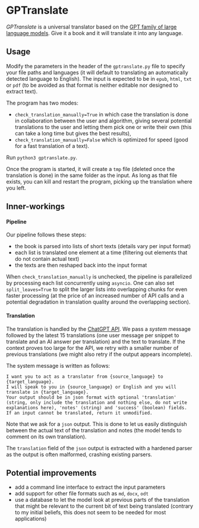 # GPTranslate

*GPTranslate* is a universal translator based on the [GPT family of large language models](https://openai.com/product).
Give it a book and it will translate it into any language.

## Usage

Modify the parameters in the header of the `gptranslate.py` file to specify your file paths and languages (it will default to translating an automatically detected language to English).
The input is expected to be in `epub`, `html`, `txt` or `pdf` (to be avoided as that format is neither editable nor designed to extract text).

The program has two modes:
* `check_translation_manually=True` in which case the translation is done in collaboration between the user and algorithm, giving several potential translations to the user and letting them pick one or write their own (this can take a long time but gives the best results),
* `check_translation_manually=False` which is optimized for speed (good for a fast translation of a text).

Run `python3 gptranslate.py`.

Once the program is started, it will create a `tmp` file (deleted once the translation is done) in the same folder as the input.
As long as that file exists, you can kill and restart the program, picking up the translation where you left.

## Inner-workings

#### Pipeline

Our pipeline follows these steps:

* the book is parsed into lists of short texts (details vary per input format)
* each list is translated one element at a time (filtering out elements that do not contain actual text)
* the texts are then reshaped back into the input format

When `check_translation_manually` is unchecked, the pipeline is parallelized by processing each list concurrently using `asyncio`.
One can also set `split_leaves=True` to split the larger lists into overlapping chunks for even faster processing (at the price of an increased number of API calls and a potential degradation in translation quality around the overlapping section).

#### Translation

The translation is handled by the [ChatGPT API](https://platform.openai.com/docs/guides/chat).
We pass a *system* message followed by the latest 15 translations (one user message per snippet to translate and an AI answer per translation) and the text to translate.
If the context proves too large for the API, we retry with a smaller number of previous translations (we might also retry if the output appears incomplete).

The system message is written as follows:

```
I want you to act as a translator from {source_language} to {target_language}.
I will speak to you in {source_language} or English and you will translate in {target_language}.
Your output should be in json format with optional 'translation' (string, only include the translation and nothing else, do not write explanations here), 'notes' (string) and 'success' (boolean) fields.
If an input cannot be translated, return it unmodified.
```

Note that we ask for a `json` output. This is done to let us easily distinguish between the actual text of the translation and notes (the model tends to comment on its own translation).

The `translation` field of the `json` output is extracted with a hardened parser as the output is often malformed, crashing existing parsers.

## Potential improvements

* add a command line interface to extract the input parameters
* add support for other file formats such as `md`, `docx`, `odt`
* use a database to let the model look at previous parts of the translation that might be relevant to the current bit of text being translated
  (contrary to my initial beliefs, this does not seem to be needed for most applications)
